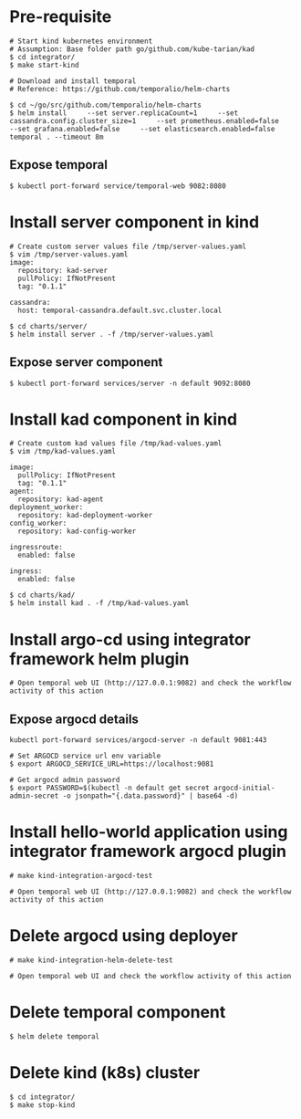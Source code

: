 # Pre-requisite

```
# Start kind kubernetes environment
# Assumption: Base folder path go/github.com/kube-tarian/kad
$ cd integrator/
$ make start-kind

# Download and install temporal
# Reference: https://github.com/temporalio/helm-charts

$ cd ~/go/src/github.com/temporalio/helm-charts
$ helm install     --set server.replicaCount=1     --set cassandra.config.cluster_size=1     --set prometheus.enabled=false     --set grafana.enabled=false     --set elasticsearch.enabled=false     temporal . --timeout 8m
```

## Expose temporal

```
$ kubectl port-forward service/temporal-web 9082:8080
```

# Install server component in kind

```
# Create custom server values file /tmp/server-values.yaml
$ vim /tmp/server-values.yaml
image:
  repository: kad-server
  pullPolicy: IfNotPresent
  tag: "0.1.1"

cassandra:
  host: temporal-cassandra.default.svc.cluster.local

$ cd charts/server/
$ helm install server . -f /tmp/server-values.yaml
```

## Expose server component

```
$ kubectl port-forward services/server -n default 9092:8080
```

# Install kad component in kind

```
# Create custom kad values file /tmp/kad-values.yaml
$ vim /tmp/kad-values.yaml

image:
  pullPolicy: IfNotPresent
  tag: "0.1.1"
agent:
  repository: kad-agent
deployment_worker:
  repository: kad-deployment-worker
config_worker:
  repository: kad-config-worker

ingressroute:
  enabled: false

ingress:
  enabled: false

$ cd charts/kad/
$ helm install kad . -f /tmp/kad-values.yaml
```

# Install argo-cd using integrator framework helm plugin

```
# Open temporal web UI (http://127.0.0.1:9082) and check the workflow activity of this action
```

## Expose argocd details

```
kubectl port-forward services/argocd-server -n default 9081:443

# Set ARGOCD service url env variable
$ export ARGOCD_SERVICE_URL=https://localhost:9081

# Get argocd admin password
$ export PASSWORD=$(kubectl -n default get secret argocd-initial-admin-secret -o jsonpath="{.data.password}" | base64 -d)

```

# Install hello-world application using integrator framework argocd plugin

```
# make kind-integration-argocd-test

# Open temporal web UI (http://127.0.0.1:9082) and check the workflow activity of this action
```

# Delete argocd using deployer

```
# make kind-integration-helm-delete-test

# Open temporal web UI and check the workflow activity of this action
```

# Delete temporal component

```
$ helm delete temporal
```

# Delete kind (k8s) cluster

```
$ cd integrator/
$ make stop-kind
```
